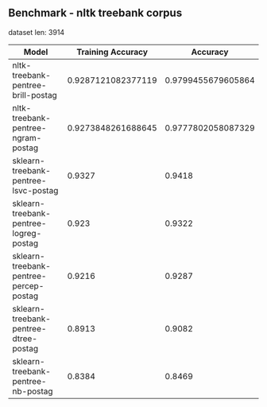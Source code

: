 

## Benchmark - nltk treebank corpus

dataset len: 3914


| Model | Training Accuracy | Accuracy 	|
|-------|----------|----------|
| nltk-treebank-pentree-brill-postag | 0.9287121082377119  | 0.9799455679605864 |
| nltk-treebank-pentree-ngram-postag | 0.9273848261688645  | 0.9777802058087329 |
| sklearn-treebank-pentree-lsvc-postag | 0.9327  | 0.9418 |
| sklearn-treebank-pentree-logreg-postag | 0.923  | 0.9322 |
| sklearn-treebank-pentree-percep-postag | 0.9216  | 0.9287 |
| sklearn-treebank-pentree-dtree-postag | 0.8913  | 0.9082 |
| sklearn-treebank-pentree-nb-postag | 0.8384  | 0.8469 |